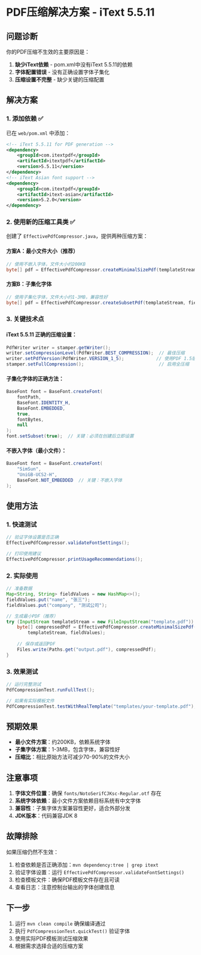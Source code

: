 # PDF压缩解决方案 - iText 5.5.11

## 问题诊断

你的PDF压缩不生效的主要原因是：

1. **缺少iText依赖** - pom.xml中没有iText 5.5.11的依赖
2. **字体配置错误** - 没有正确设置字体子集化
3. **压缩设置不完整** - 缺少关键的压缩配置

## 解决方案

### 1. 添加依赖 ✅

已在 `web/pom.xml` 中添加：

```xml
<!-- iText 5.5.11 for PDF generation -->
<dependency>
    <groupId>com.itextpdf</groupId>
    <artifactId>itextpdf</artifactId>
    <version>5.5.11</version>
</dependency>
<!-- iText Asian font support -->
<dependency>
    <groupId>com.itextpdf</groupId>
    <artifactId>itext-asian</artifactId>
    <version>5.2.0</version>
</dependency>
```

### 2. 使用新的压缩工具类 ✅

创建了 `EffectivePdfCompressor.java`，提供两种压缩方案：

#### 方案A：最小文件大小（推荐）
```java
// 使用不嵌入字体，文件大小约200KB
byte[] pdf = EffectivePdfCompressor.createMinimalSizePdf(templateStream, fieldValues);
```

#### 方案B：子集化字体
```java
// 使用子集化字体，文件大小约1-3MB，兼容性好
byte[] pdf = EffectivePdfCompressor.createSubsetPdf(templateStream, fieldValues);
```

### 3. 关键技术点

#### iText 5.5.11 正确的压缩设置：
```java
PdfWriter writer = stamper.getWriter();
writer.setCompressionLevel(PdfWriter.BEST_COMPRESSION);  // 最佳压缩
writer.setPdfVersion(PdfWriter.VERSION_1_5);            // 使用PDF 1.5版本
stamper.setFullCompression();                            // 启用全压缩
```

#### 子集化字体的正确方法：
```java
BaseFont font = BaseFont.createFont(
    fontPath,
    BaseFont.IDENTITY_H,
    BaseFont.EMBEDDED,
    true,
    fontBytes,
    null
);
font.setSubset(true);  // 关键：必须在创建后立即设置
```

#### 不嵌入字体（最小文件）：
```java
BaseFont font = BaseFont.createFont(
    "SimSun",
    "UniGB-UCS2-H", 
    BaseFont.NOT_EMBEDDED  // 关键：不嵌入字体
);
```

## 使用方法

### 1. 快速测试
```java
// 验证字体设置是否正确
EffectivePdfCompressor.validateFontSettings();

// 打印使用建议
EffectivePdfCompressor.printUsageRecommendations();
```

### 2. 实际使用
```java
// 准备数据
Map<String, String> fieldValues = new HashMap<>();
fieldValues.put("name", "张三");
fieldValues.put("company", "测试公司");

// 生成最小PDF（推荐）
try (InputStream templateStream = new FileInputStream("template.pdf")) {
    byte[] compressedPdf = EffectivePdfCompressor.createMinimalSizePdf(
        templateStream, fieldValues);
    
    // 保存或返回PDF
    Files.write(Paths.get("output.pdf"), compressedPdf);
}
```

### 3. 效果测试
```java
// 运行完整测试
PdfCompressionTest.runFullTest();

// 如果有实际模板文件
PdfCompressionTest.testWithRealTemplate("templates/your-template.pdf");
```

## 预期效果

- **最小文件方案**：约200KB，依赖系统字体
- **子集字体方案**：1-3MB，包含字体，兼容性好
- **压缩比**：相比原始方法可减少70-90%的文件大小

## 注意事项

1. **字体文件位置**：确保 `fonts/NotoSerifCJKsc-Regular.otf` 存在
2. **系统字体依赖**：最小文件方案依赖目标系统有中文字体
3. **兼容性**：子集字体方案兼容性更好，适合外部分发
4. **JDK版本**：代码兼容JDK 8

## 故障排除

如果压缩仍然不生效：

1. 检查依赖是否正确添加：`mvn dependency:tree | grep itext`
2. 验证字体设置：运行 `EffectivePdfCompressor.validateFontSettings()`
3. 检查模板文件：确保PDF模板文件存在且可读
4. 查看日志：注意控制台输出的字体创建信息

## 下一步

1. 运行 `mvn clean compile` 确保编译通过
2. 执行 `PdfCompressionTest.quickTest()` 验证字体
3. 使用实际PDF模板测试压缩效果
4. 根据需求选择合适的压缩方案